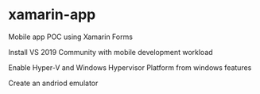 # xamarin-app
Mobile app POC using Xamarin Forms

Install VS 2019 Community with mobile development workload

Enable Hyper-V and Windows Hypervisor Platform from windows features

Create an andriod emulator
